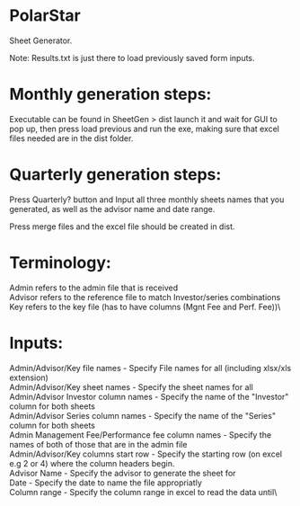 # PolarStar

Sheet Generator.

Note: Results.txt is just there to load previously saved form inputs.

# Monthly generation steps:
Executable can be found in SheetGen > dist launch it and wait for GUI to pop up, then press load previous and run the exe, making sure that excel files needed are in the dist folder.

# Quarterly generation steps:
Press Quarterly? button and Input all three monthly sheets names that you generated, as well as the advisor name and date range.

Press merge files and the excel file should be created in dist.

# Terminology:
Admin refers to the admin file that is received\
Advisor refers to the reference file to match Investor/series combinations\
Key refers to the key file (has to have columns (Mgnt Fee and Perf. Fee))\

# Inputs:
Admin/Advisor/Key file names - Specify File names for all (including xlsx/xls extension)\
Admin/Advisor/Key sheet names - Specify the sheet names for all \
Admin/Advisor Investor column names - Specify the name of the "Investor" column for both sheets\
Admin/Advisor Series column names - Specify the name of the "Series" column for both sheets\
Admin Management Fee/Performance fee column names - Specify the names of both of those that are in the admin file\
Admin/Advisor/Key columns start row - Specify the starting row (on excel e.g 2 or 4) where the column headers begin.\
Advisor Name - Specify the advisor to generate the sheet for\
Date - Specify the date to name the file appropriatly\
Column range - Specify the column range in excel to read the data until\

